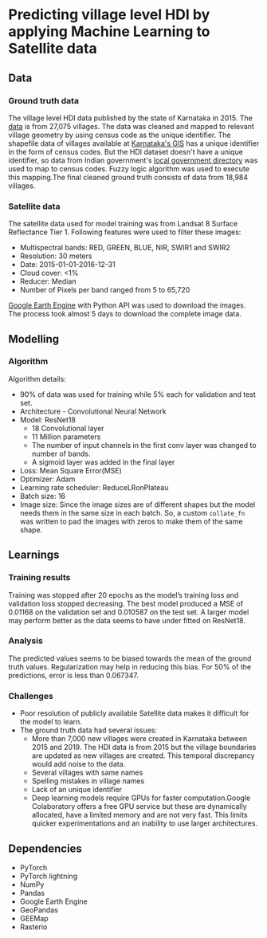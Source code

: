# Predicting village level HDI by applying Machine Learning to Satellite data

## Data

### Ground truth data

The village level HDI data published by the state of Karnataka in 2015. The [data](http://www.sirdmysore.gov.in/GPHDI/GPandVillageHDIReport.pdf) is from 27,075 villages. The data was cleaned and mapped to relevant village geometry  by using census code as the unique identifier. The shapefile data of villages available at [Karnataka's GIS](https://kgis.ksrsac.in/kgis/) has a unique identifier in the form of census codes. But the HDI dataset doesn't have a unique identifier, so data from Indian government's [local government directory](https://lgdirectory.gov.in/) was used to map to census codes. Fuzzy logic algorithm was used to execute this mapping.The final cleaned ground truth consists of data from 18,984 villages.

### Satellite data

The satellite data used for model training was from Landsat 8 Surface Reflectance Tier 1. Following features were used to filter these images:
* Multispectral bands: RED, GREEN, BLUE, NIR, SWIR1 and  SWIR2 
* Resolution: 30 meters
* Date: 2015-01-01-2016-12-31
* Cloud cover: <1%
* Reducer: Median 
* Number of Pixels per band ranged from 5 to 65,720

[Google Earth Engine](https://earthengine.google.com/) with Python API was used to download the images. The process took almost 5 days to download the complete image data.

## Modelling
### Algorithm
Algorithm details:
* 90% of data was used for training while 5% each for validation and test set.
* Architecture - Convolutional Neural Network 
* Model: ResNet18
  * 18 Convolutional layer
  * 11 Million parameters
  * The number of input channels in the first conv layer was changed to number of bands.
  * A sigmoid layer was added in the final layer
* Loss: Mean Square Error(MSE)
* Optimizer: Adam
* Learning rate scheduler: ReduceLRonPlateau
* Batch size: 16
* Image size: Since the image sizes are of different shapes but the model needs them in the same size in each batch. So, a custom `collate_fn` was written to pad the images with zeros to make them of the same shape. 

## Learnings
### Training results
Training was stopped after 20 epochs as the model’s training loss and validation loss stopped decreasing. The best model produced a MSE of 0.01168 on the validation set and 0.010587 on the test set. A larger model may perform better as the data seems to have under fitted on ResNet18. 

### Analysis
The predicted values seems to be biased towards the mean of the ground truth values. Regularization may help in reducing this bias.
For 50% of the predictions, error is less than 0.067347. 

### Challenges
* Poor resolution of publicly available Satellite data makes it difficult for the model to learn.
* The ground truth data had several issues:
  * More than 7,000 new villages were created in Karnataka between 2015 and 2019. The HDI data is from 2015 but the village boundaries are updated as new villages are created. This temporal discrepancy would add noise to the data.
  * Several villages with same names
  * Spelling mistakes in village names
  *  Lack of an unique identifier
  *  Deep learning models require GPUs for faster computation.Google Colaboratory offers a free GPU service but these are dynamically allocated, have a limited memory and are not very fast. This limits quicker experimentations and an inability to use larger architectures. 

## Dependencies
* PyTorch
* PyTorch lightning
* NumPy
* Pandas
* Google Earth Engine
* GeoPandas
* GEEMap
* Rasterio
